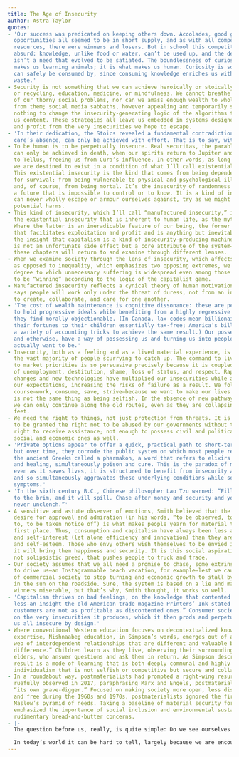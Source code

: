 ```yaml
---
title: The Age of Insecurity
author: Astra Taylor
quotes:
- 'Our success was predicated on keeping others down. Accolades, good grades, and
  opportunities all seemed to be in short supply, and as with all competitions for
  resources, there were winners and losers. But in school this competition is particularly
  absurd: knowledge, unlike food or water, can’t be used up, and the desire to learn
  isn’t a need that evolved to be satiated. The boundlessness of curiosity is what
  makes us learning animals; it is what makes us human. Curiosity is something we
  can safely be consumed by, since consuming knowledge enriches us without creating
  waste.'
- Security is not something that we can achieve heroically or stoically through consumption
  or recycling, education, medicine, or mindfulness. We cannot breathe our way out
  of our thorny social problems, nor can we amass enough wealth to wholly buffer ourselves
  from them; social media sabbaths, however appealing and temporarily soothing, do
  nothing to change the insecurity-generating logic of the algorithms that deliver
  us content. These strategies all leave us embedded in systems designed to generate
  and profit from the very insecurities we hope to escape.
- 'In their dedication, the Stoics revealed a fundamental contradiction: securitas,
  care’s absence, can only be achieved with effort. That is to say, with care.'
- To be human is to be perpetually insecure. Real securitas, the parable implies,
  can only be achieved in death, when our spirits return to Jupiter and our bodies
  to Tellus, freeing us from Cura’s influence. In other words, as long as we are alive,
  we are destined to exist in a condition of what I’ll call existential insecurity.
  This existential insecurity is the kind that comes from being dependent on others
  for survival; from being vulnerable to physical and psychological illness or wounding;
  and, of course, from being mortal. It’s the insecurity of randomness and risk, of
  a future that is impossible to control or to know. It is a kind of insecurity we
  can never wholly escape or armour ourselves against, try as we might to mitigate
  potential harms.
- This kind of insecurity, which I’ll call “manufactured insecurity,” is quite unlike
  the existential insecurity that is inherent to human life, as the myth of Cura underscores.
  Where the latter is an ineradicable feature of our being, the former is a mechanism
  that facilitates exploitation and profit and is anything but inevitable. Indeed,
  the insight that capitalism is a kind of insecurity-producing machine—that insecurity
  is not an unfortunate side effect but a core attribute of the system—is one that
  these chapters will return to and examine through different lenses.
- When we examine society through the lens of insecurity, which affects everyone,
  as opposed to inequality, which emphasizes two opposing extremes, we can see the
  degree to which unnecessary suffering is widespread even among those who appear
  to be “winning” according to the logic of the capitalist game.
- Manufactured insecurity reflects a cynical theory of human motivation, one that
  says people will work only under the threat of duress, not from an intrinsic desire
  to create, collaborate, and care for one another.
- 'The cost of wealth maintenance is cognitive dissonance: these are people who purport
  to hold progressive ideals while benefiting from a highly regressive tax code that
  they find morally objectionable. (In Canada, lax codes mean billionaires can pass
  their fortunes to their children essentially tax-free; America’s billionaires use
  a variety of accounting tricks to achieve the same result.) Our possessions, monetary
  and otherwise, have a way of possessing us and turning us into people we may not
  actually want to be.'
- Insecurity, both as a feeling and as a lived material experience, is what keeps
  the vast majority of people scurrying to catch up. The command to live life according
  to market priorities is so persuasive precisely because it is coupled with threats—threats
  of unemployment, destitution, shame, loss of status, and respect. Rapid economic
  changes and new technologies have multiplied our insecurities while also raising
  our expectations, increasing the risks of failure as a result. We follow the prescribed
  course—work, consume, save, strive—because we want to make our lives better, which
  is not the same thing as being selfish. In the absence of new pathways to security,
  we can only continue along the old routes, even as they are collapsing beneath our
  feet.
- We need the right to things, not just protection from threats. It is not enough
  to be granted the right not to be abused by our governments without the corresponding
  right to receive assistance; not enough to possess civil and political rights without
  social and economic ones as well.
- 'Private options appear to offer a quick, practical path to short-term security,
  but over time, they corrode the public system on which most people rely. It is what
  the ancient Greeks called a pharmakon, a word that refers to elixirs both noxious
  and healing, simultaneously poison and cure. This is the paradox of market medicine:
  even as it saves lives, it is structured to benefit from insecurity and suffering,
  and so simultaneously aggravates these underlying conditions while soothing the
  symptoms.'
- 'In the sixth century B.C., Chinese philosopher Lao Tzu warned: “Fill your bowl
  to the brim, and it will spill. Chase after money and security and your heart will
  never unclench.”'
- A sensitive and astute observer of emotions, Smith believed that the basic human
  desire for approval and admiration (in his words, “to be observed, to be attended
  to, to be taken notice of”) is what makes people yearn for material things in the
  first place. Thus, consumption and capitalism have always been less about stuff
  and self-interest (let alone efficiency and innovation) than they are about insecurity
  and self-esteem. Those who envy others wish themselves to be envied in turn, thinking
  it will bring them happiness and security. It is this social aspiration, Smith thought,
  not solipsistic greed, that pushes people to truck and trade.
- Our society assumes that we all need a promise to chase, some extrinsic incentive
  to drive us—an Instagrammable beach vacation, for example—lest we cause the wheels
  of commercial society to stop turning and economic growth to stall by lollygagging
  in the sun on the roadside. Sure, the system is based on a lie and makes even the
  winners miserable, but that’s why, Smith thought, it works so well.
- 'Capitalism thrives on bad feelings, on the knowledge that contented people buy
  less—an insight the old American trade magazine Printers’ Ink stated bluntly: “Satisfied
  customers are not as profitable as discontented ones.” Consumer society thus capitalizes
  on the very insecurities it produces, which it then prods and perpetuates, making
  us all insecure by design.'
- Where conventional Western education focuses on decontextualized knowledge and disembodied
  expertise, Nishnaabeg education, in Simpson’s words, emerges out of a “compassionate
  web of interdependent relationships that are different and valuable because of that
  difference.” Children learn as they live, observing their surroundings and their
  elders, who answer questions and ask them in return. As Simpson describes it, the
  result is a mode of learning that is both deeply communal and highly individualistic—an
  individualism that is not selfish or competitive but secure and collaborative.
- In a roundabout way, postmaterialists had prompted a right-wing resurgence. As Inglehart
  ruefully observed in 2017, paraphrasing Marx and Engels, postmaterialism had become
  “its own grave-digger.” Focused on making society more open, less discriminatory,
  and free during the 1960s and 1970s, postmaterialists ignored the first levels of
  Maslow’s pyramid of needs. Taking a baseline of material security for granted, they
  emphasized the importance of social inclusion and environmental sustainability over
  rudimentary bread-and-butter concerns.
- |-
  The question before us, really, is quite simple: Do we see ourselves as barons or commoners?

  In today’s world it can be hard to tell, largely because we are encouraged to see ourselves as barons-to-be.
---
```

